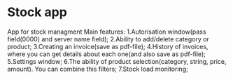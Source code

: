 # Stock app
App for stock managment
Main features:
1.Autorisation window(pass field(0000) and server name field);
2.Ability to add/delete category or product;
3.Creating an invoice(save as pdf-file);
4.History of invoices, where you can get details about each one(and also save as pdf-file);
5.Settings window;
6.The ability of product selection(category, string, price, amount). You can combine this filters;
7.Stock load monitoring;